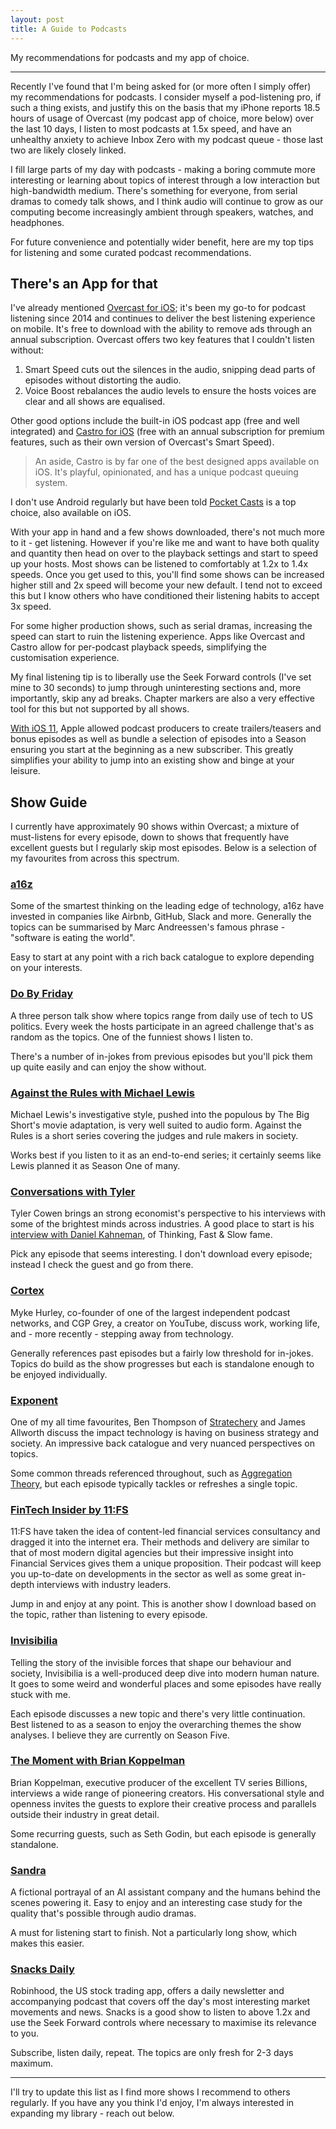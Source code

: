 ```yaml
---
layout: post
title: A Guide to Podcasts
---
```


My recommendations for podcasts and my app of choice.

---

Recently I've found that I'm being asked for (or more often I simply offer) my recommendations for podcasts. I consider myself a pod-listening pro, if such a thing exists, and justify this on the basis that my iPhone reports 18.5 hours of usage of Overcast (my podcast app of choice, more below) over the last 10 days, I listen to most podcasts at 1.5x speed, and have an unhealthy anxiety to achieve Inbox Zero with my podcast queue - those last two are likely closely linked.

I fill large parts of my day with podcasts - making a boring commute more interesting or learning about topics of interest through a low interaction but high-bandwidth medium. There's something for everyone, from serial dramas to comedy talk shows, and I think audio will continue to grow as our computing become increasingly ambient through speakers, watches, and headphones. 

For future convenience and potentially wider benefit, here are my top tips for listening and some curated podcast recommendations. 

## There's an App for that
I've already mentioned [Overcast for iOS](https://overcast.fm/); it's been my go-to for podcast listening since 2014 and continues to deliver the best listening experience on mobile. It's free to download with the ability to remove ads through an annual subscription. Overcast offers two key features that I couldn't listen without:
1. Smart Speed cuts out the silences in the audio, snipping dead parts of episodes without distorting the audio.
2. Voice Boost rebalances the audio levels to ensure the hosts voices are clear and all shows are equalised.

Other good options include the built-in iOS podcast app (free and well integrated) and [Castro for iOS](https://castro.fm/) (free with an annual subscription for premium features, such as their own version of Overcast's Smart Speed).

> An aside, Castro is by far one of the best designed apps available on iOS. It's playful, opinionated, and has a unique podcast queuing system.

I don't use Android regularly but have been told [Pocket Casts](https://www.pocketcasts.com/) is a top choice, also available on iOS.

With your app in hand and a few shows downloaded, there's not much more to it - get listening. However if you're like me and want to have both quality and quantity then head on over to the playback settings and start to speed up your hosts. Most shows can be listened to comfortably at 1.2x to 1.4x speeds. Once you get used to this, you'll find some shows can be increased higher still and 2x speed will become your new default. I tend not to exceed this but I know others who have conditioned their listening habits to accept 3x speed.

For some higher production shows, such as serial dramas, increasing the speed can start to ruin the listening experience. Apps like Overcast and Castro allow for per-podcast playback speeds, simplifying the customisation experience.

My final listening tip is to liberally use the Seek Forward controls (I've set mine to 30 seconds) to jump through uninteresting sections and, more importantly, skip any ad breaks. Chapter markers are also a very effective tool for this but not supported by all shows.

[With iOS 11](https://www.macworld.com/article/3206044/4-ways-ios-11-will-improve-how-you-listen-to-podcasts.html), Apple allowed podcast producers to create trailers/teasers and bonus episodes as well as bundle a selection of episodes into a Season ensuring you start at the beginning as a new subscriber. This greatly simplifies your ability to jump into an existing show and binge at your leisure.

## Show Guide
I currently have approximately 90 shows within Overcast; a mixture of must-listens for every episode, down to shows that frequently have excellent guests but I regularly skip most episodes. Below is a selection of my favourites from across this spectrum.

### [a16z](https://podcasts.apple.com/in/podcast/a16z/id842818711)
Some of the smartest thinking on the leading edge of technology, a16z have invested in companies like Airbnb, GitHub, Slack and more. Generally the topics can be summarised by Marc Andreessen's famous phrase - "software is eating the world". 

Easy to start at any point with a rich back catalogue to explore depending on your interests. 

### [Do By Friday](http://dobyfriday.com/)
A three person talk show where topics range from daily use of tech to US politics. Every week the hosts participate in an agreed challenge that's as random as the topics. One of the funniest shows I listen to. 

There's a number of in-jokes from previous episodes but you'll pick them up quite easily and can enjoy the show without.

### [Against the Rules with Michael Lewis](https://atrpodcast.com/)
Michael Lewis's investigative style, pushed into the populous by The Big Short's movie adaptation, is very well suited to audio form. Against the Rules is a short series covering the judges and rule makers in society.

Works best if you listen to it as an end-to-end series; it certainly seems like Lewis planned it as Season One of many.

### [Conversations with Tyler](https://conversationswithtyler.com/)
Tyler Cowen brings an strong economist's perspective to his interviews with some of the brightest minds across industries. A good place to start is his [interview with Daniel Kahneman](https://medium.com/conversations-with-tyler/tyler-cowen-daniel-kahneman-economics-bias-noise-167275de691f), of Thinking, Fast & Slow fame.

Pick any episode that seems interesting. I don't download every episode; instead I check the guest and go from there.

### [Cortex](https://www.relay.fm/cortex)
Myke Hurley, co-founder of one of the largest independent podcast networks, and CGP Grey, a creator on YouTube, discuss work, working life, and - more recently - stepping away from technology.

Generally references past episodes but a fairly low threshold for in-jokes. Topics do build as the show progresses but each is standalone enough to be enjoyed individually.  

### [Exponent](https://exponent.fm/)
One of my all time favourites, Ben Thompson of [Stratechery](http://stratechery.com/) and James Allworth discuss the impact technology is having on business strategy and society. An impressive back catalogue and very nuanced perspectives on topics.

Some common threads referenced throughout, such as [Aggregation Theory](https://stratechery.com/2015/aggregation-theory/), but each episode typically tackles or refreshes a single topic.

### [FinTech Insider by 11:FS](https://fi.11fs.com/)
11:FS have taken the idea of content-led financial services consultancy and dragged it into the internet era. Their methods and delivery are similar to that of most modern digital agencies but their impressive insight into Financial Services gives them a unique proposition. Their podcast will keep you up-to-date on developments in the sector as well as some great in-depth interviews with industry leaders.

Jump in and enjoy at any point. This is another show I download based on the topic, rather than listening to every episode. 

### [Invisibilia](https://www.npr.org/podcasts/510307/invisibilia)
Telling the story of the invisible forces that shape our behaviour and society, Invisibilia is a well-produced deep dive into modern human nature. It goes to some weird and wonderful places and some episodes have really stuck with me.

Each episode discusses a new topic and there's very little continuation. Best listened to as a season to enjoy the overarching themes the show analyses. I believe they are currently on Season Five.

### [The Moment with Brian Koppelman](https://podcasts.apple.com/gb/podcast/the-moment-with-brian-koppelman/id814550071)
Brian Koppelman, executive producer of the excellent TV series Billions, interviews a wide range of pioneering creators. His conversational style and openness invites the guests to explore their creative process and parallels outside their industry in great detail.

Some recurring guests, such as Seth Godin, but each episode is generally standalone.

### [Sandra](https://gimletmedia.com/sandra)
A fictional portrayal of an AI assistant company and the humans behind the scenes powering it. Easy to enjoy and an interesting case study for the quality that's possible through audio dramas.

A must for listening start to finish. Not a particularly long show, which makes this easier. 

### [Snacks Daily](https://snacks.robinhood.com/)
Robinhood, the US stock trading app, offers a daily newsletter and accompanying podcast that covers off the day's most interesting market movements and news. Snacks is a good show to listen to above 1.2x and use the Seek Forward controls where necessary to maximise its relevance to you.

Subscribe, listen daily, repeat. The topics are only fresh for 2-3 days maximum. 

---
I'll try to update this list as I find more shows I recommend to others regularly. If you have any you think I'd enjoy, I'm always interested in expanding my library - reach out below.
